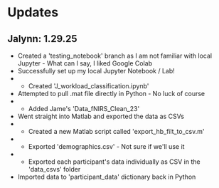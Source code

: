 # Updates

## Jalynn: 1.29.25

* Created a 'testing_notebook' branch as I am not familiar with local Jupyter - What can I say, I liked Google Colab
* Successfully set up my local Jupyter Notebook / Lab! 
* * Created 'J_workload_classification.ipynb'
* Attempted to pull .mat file directly in Python - No luck of course
* * Added Jame's 'Data_fNIRS_Clean_23'
* Went straight into Matlab and exported the data as CSVs
* * Created a new Matlab script called 'export_hb_filt_to_csv.m'
* * Exported 'demographics.csv' - Not sure if we'll use it
* * Exported each participant's data individually as CSV in the 'data_csvs' folder
* Imported data to 'participant_data' dictionary back in Python